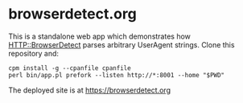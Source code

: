 # browserdetect.org

This is a standalone web app which demonstrates how
[HTTP::BrowserDetect](https://metacpan.org/pod/HTTP::BrowserDetect) parses
arbitrary UserAgent strings.  Clone this repository and:

```text
cpm install -g --cpanfile cpanfile
perl bin/app.pl prefork --listen http://*:8001 --home "$PWD"
```

The deployed site is at <https://browserdetect.org>
